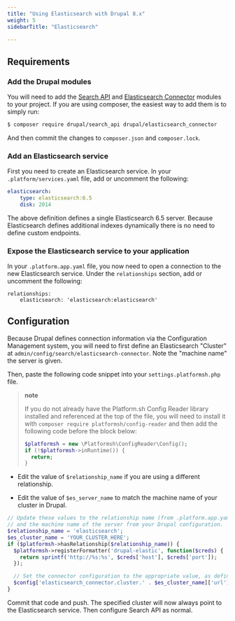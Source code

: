 ```yaml
---
title: "Using Elasticsearch with Drupal 8.x"
weight: 5
sidebarTitle: "Elasticsearch"
 
---
```


## Requirements

### Add the Drupal modules

You will need to add the [Search API](https://www.drupal.org/project/search_api) and [Elasticsearch Connector](https://www.drupal.org/project/elasticsearch_connector) modules to your project. If you are using composer, the easiest way to add them is to simply run:

```bash
$ composer require drupal/search_api drupal/elasticsearch_connector
```

And then commit the changes to `composer.json` and `composer.lock`.

### Add an Elasticsearch service

First you need to create an Elasticsearch service.  In your `.platform/services.yaml` file, add or uncomment the following:

```yaml
elasticsearch:
    type: elasticsearch:6.5
    disk: 2014
```

The above definition defines a single Elasticsearch 6.5 server.  Because Elasticsearch defines additional indexes dynamically there is no need to define custom endpoints.

### Expose the Elasticsearch service to your application

In your `.platform.app.yaml` file, you now need to open a connection to the new Elasticsearch service.  Under the `relationships` section, add or uncomment the following:

```
relationships:
    elasticsearch: 'elasticsearch:elasticsearch'
```

## Configuration

Because Drupal defines connection information via the Configuration Management system, you will need to first define an Elasticsearch "Cluster" at `admin/config/search/elasticsearch-connector`.  Note the "machine name" the server is given.

Then, paste the following code snippet into your `settings.platformsh.php` file.

> **note**
>
> If you do not already have the Platform.sh Config Reader library installed and referenced at the top of the file, you will need to install it with `composer require platformsh/config-reader` and then add the following code before the block below:
>
> ```php
> $platformsh = new \Platformsh\ConfigReader\Config();
> if (!$platformsh->inRuntime()) {
>   return;
> }
> ```

- Edit the value of `$relationship_name` if you are using a different relationship.

- Edit the value of `$es_server_name` to match the machine name of your cluster in Drupal.

```php
// Update these values to the relationship name (from .platform.app.yaml)
// and the machine name of the server from your Drupal configuration.
$relationship_name = 'elasticsearch';
$es_cluster_name = 'YOUR_CLUSTER_HERE';
if ($platformsh->hasRelationship($relationship_name)) {
  $platformsh->registerFormatter('drupal-elastic', function($creds) {
    return sprintf('http://%s:%s', $creds['host'], $creds['port']);
  });

  // Set the connector configuration to the appropriate value, as defined by the formatter above.
  $config['elasticsearch_connector.cluster.' . $es_cluster_name]['url'] = $platformsh->formattedCredentials($relationship_name, 'drupal-elastic');
}
```

Commit that code and push.  The specified cluster will now always point to the Elasticsearch service.  Then configure Search API as normal.
